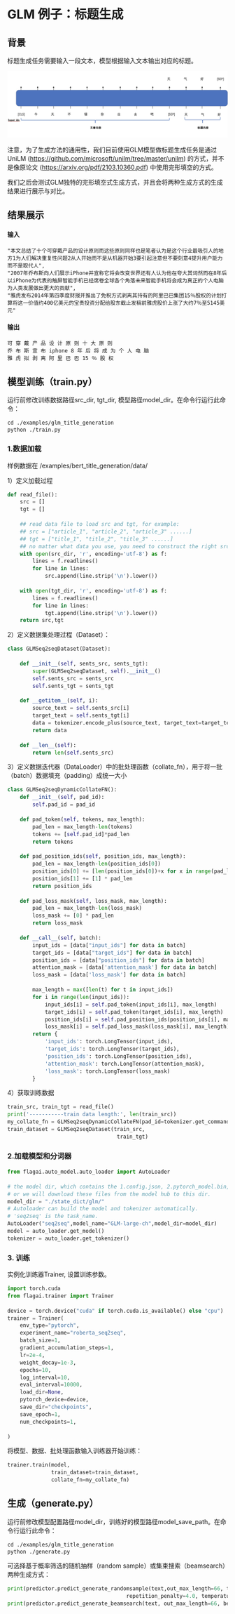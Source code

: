 # GLM 例子：标题生成

## 背景
标题生成任务需要输入一段文本，模型根据输入文本输出对应的标题。

![](./img/bert_title_generation_model.png)

注意，为了生成方法的通用性，我们目前使用GLM模型做标题生成任务是通过UniLM (https://github.com/microsoft/unilm/tree/master/unilm) 的方式，并不是像原论文 (https://arxiv.org/pdf/2103.10360.pdf) 中使用完形填空的方式。

我们之后会测试GLM独特的完形填空式生成方式，并且会将两种生成方式的生成结果进行展示与对比。

## 结果展示
#### 输入
```
"本文总结了十个可穿戴产品的设计原则而这些原则同样也是笔者认为是这个行业最吸引人的地方1为人们解决重复性问题2从人开始而不是从机器开始3要引起注意但不要刻意4提升用户能力而不是取代人",
"2007年乔布斯向人们展示iPhone并宣称它将会改变世界还有人认为他在夸大其词然而在8年后以iPhone为代表的触屏智能手机已经席卷全球各个角落未来智能手机将会成为真正的个人电脑为人类发展做出更大的贡献",
"雅虎发布2014年第四季度财报并推出了免税方式剥离其持有的阿里巴巴集团15％股权的计划打算将这一价值约400亿美元的宝贵投资分配给股东截止发稿前雅虎股价上涨了大约7％至5145美元"
```

#### 输出
```
可 穿 戴 产 品 设 计 原 则 十 大 原 则
乔 布 斯 宣 布 iphone 8 年 后 将 成 为 个 人 电 脑
雅 虎 拟 剥 离 阿 里 巴 巴 15 ％ 股 权
```

## 模型训练（train.py）

运行前修改训练数据路径src_dir, tgt_dir, 模型路径model_dir。在命令行运行此命令：
```commandline
cd ./examples/glm_title_generation
python ./train.py
```

### 1.数据加载
样例数据在 /examples/bert_title_generation/data/

1）定义加载过程
```python
def read_file():
    src = []
    tgt = []

    ## read data file to load src and tgt, for example:
    ## src = ["article_1", "article_2", "article_3" ......]
    ## tgt = ["title_1", "title_2", "title_3" ......]
    ## no matter what data you use, you need to construct the right src and tgt.
    with open(src_dir, 'r', encoding='utf-8') as f:
        lines = f.readlines()
        for line in lines:
            src.append(line.strip('\n').lower())

    with open(tgt_dir, 'r', encoding='utf-8') as f:
        lines = f.readlines()
        for line in lines:
            tgt.append(line.strip('\n').lower())
    return src,tgt
```

2）定义数据集处理过程（Dataset）：
```python
class GLMSeq2seqDataset(Dataset):

    def __init__(self, sents_src, sents_tgt):
        super(GLMSeq2seqDataset, self).__init__()
        self.sents_src = sents_src
        self.sents_tgt = sents_tgt

    def __getitem__(self, i):
        source_text = self.sents_src[i]
        target_text = self.sents_tgt[i]
        data = tokenizer.encode_plus(source_text, target_text=target_text)
        return data

    def __len__(self):
        return len(self.sents_src)
```

3）定义数据迭代器（DataLoader）中的批处理函数（collate_fn），用于将一批（batch）数据填充（padding）成统一大小
```python
class GLMSeq2seqDynamicCollateFN():
    def __init__(self, pad_id):
        self.pad_id = pad_id

    def pad_token(self, tokens, max_length):
        pad_len = max_length-len(tokens)
        tokens += [self.pad_id]*pad_len
        return tokens

    def pad_position_ids(self, position_ids, max_length):
        pad_len = max_length-len(position_ids[0])
        position_ids[0] += [len(position_ids[0])+x for x in range(pad_len)]
        position_ids[1] += [1] * pad_len
        return position_ids

    def pad_loss_mask(self, loss_mask, max_length):
        pad_len = max_length-len(loss_mask)
        loss_mask += [0] * pad_len
        return loss_mask

    def __call__(self, batch):
        input_ids = [data["input_ids"] for data in batch]
        target_ids = [data["target_ids"] for data in batch]
        position_ids = [data["position_ids"] for data in batch]
        attention_mask = [data['attention_mask'] for data in batch]
        loss_mask = [data['loss_mask'] for data in batch]

        max_length = max([len(t) for t in input_ids])
        for i in range(len(input_ids)):
            input_ids[i] = self.pad_token(input_ids[i], max_length)
            target_ids[i] = self.pad_token(target_ids[i], max_length)
            position_ids[i] = self.pad_position_ids(position_ids[i], max_length)
            loss_mask[i] = self.pad_loss_mask(loss_mask[i], max_length)
        return {
            'input_ids': torch.LongTensor(input_ids),
            'target_ids': torch.LongTensor(target_ids),
            'position_ids': torch.LongTensor(position_ids),
            'attention_mask': torch.LongTensor(attention_mask),
            'loss_mask': torch.LongTensor(loss_mask)
        }
```
4）获取训练数据
```python
train_src, train_tgt = read_file()
print('-----------train data length:', len(train_src))
my_collate_fn = GLMSeq2seqDynamicCollateFN(pad_id=tokenizer.get_command('pad').Id)
train_dataset = GLMSeq2seqDataset(train_src,
                                   train_tgt)
```
### 2.加载模型和分词器

```python
from flagai.auto_model.auto_loader import AutoLoader

# the model dir, which contains the 1.config.json, 2.pytorch_model.bin, 3.vocab.txt,
# or we will download these files from the model hub to this dir.
model_dir = "./state_dict/glm/"
# Autoloader can build the model and tokenizer automatically.
# 'seq2seq' is the task_name.
AutoLoader("seq2seq",model_name="GLM-large-ch",model_dir=model_dir)
model = auto_loader.get_model()
tokenizer = auto_loader.get_tokenizer()
```

### 3. 训练

实例化训练器Trainer, 设置训练参数。

```python
import torch.cuda
from flagai.trainer import Trainer

device = torch.device("cuda" if torch.cuda.is_available() else "cpu")
trainer = Trainer(
    env_type="pytorch",
    experiment_name="roberta_seq2seq",
    batch_size=1,
    gradient_accumulation_steps=1,
    lr=2e-4,
    weight_decay=1e-3,
    epochs=10,
    log_interval=10,
    eval_interval=10000,
    load_dir=None,
    pytorch_device=device,
    save_dir="checkpoints",
    save_epoch=1,
    num_checkpoints=1,

)
```
将模型、数据、批处理函数输入训练器开始训练：
```python
trainer.train(model,
              train_dataset=train_dataset,
              collate_fn=my_collate_fn)
```

## 生成（generate.py）
运行前修改模型配置路径model_dir，训练好的模型路径model_save_path。在命令行运行此命令：
```commandline
cd ./examples/glm_title_generation
python ./generate.py
```
可选择基于概率筛选的随机抽样（random sample）或集束搜索（beamsearch）两种生成方式：
```python
print(predictor.predict_generate_randomsample(text,out_max_length=66, top_k=10, top_p=.1,
                                      repetition_penalty=4.0, temperature=1.2))
print(predictor.predict_generate_beamsearch(text, out_max_length=66, beam_size=10))
```